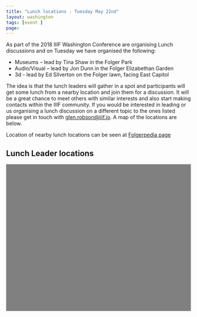```yaml
---
title: "Lunch locations - Tuesday May 22nd"
layout: washington
tags: [event ]
page:
---
```


As part of the 2018 IIIF Washington Conference are organising Lunch discussions and on Tuesday we have organised the following:

 * Museums – lead by Tina Shaw in the Folger Park
 * Audio/Visual – lead by Jon Dunn in the Folger Elizabethan Garden
 * 3d - lead by Ed Silverton on the Folger lawn, facing East Capitol

The idea is that the lunch leaders will gather in a spot and participants will get some lunch from a nearby location and join them for a discussion. It will be a great chance to meet others with similar interests and also start making contacts within the IIIF community. If you would be interested in leading or us organising a lunch discussion on a different topic to the ones listed please get in touch with glen.robson@iiif.io. A map of the locations are below.

Location of nearby lunch locations can be seen at [Folgerpedia page][lunch]
## Lunch Leader locations

<div id="map" style="width: 100%; height: 400px; background-color: grey;" ></div>
<script>
  function initMap() {
    var lc = {lat: 38.8887,lng:-77.0046};
    var map = new google.maps.Map(document.getElementById('map'), {
      zoom: 16,
      center: lc
    });

    // Hide box if there is a click in the map
    map.addListener('click', function() {
                            if (CurrentInfoBox != null) {
                                CurrentInfoBox.close();
                            }
                            CurrentInfoBox = null;
                    });
    markers = [];
    var marker = null;

    function wrapEventCallback(callback){
        var args = Array.prototype.slice.call(arguments, 1);
        return function(e){
            callback.apply(this, args)
        }
    }
    var CurrentInfoBox = null;
    infoBoxFunction = function(index, text) {
        if (CurrentInfoBox != null) {
            CurrentInfoBox.close();
        }
        CurrentInfoBox = new google.maps.InfoWindow({ content: text});
        CurrentInfoBox.open(map, markers[index]);
    };
    var text = "Audio/Visual – lead by Jon Dunn in the Folger Elizabethan Garden"
    var marker = new google.maps.Marker({
      position: {lat: 38.889360069568944, lng:-77.00233273169522},
      title: text,
      map: map
    });
    marker.addListener('click',wrapEventCallback(infoBoxFunction, 0, text));
    markers.push(marker)

    text = "3d - lead by Ed Silverton on the Folger lawn, facing East Capitol"
    var marker2 = new google.maps.Marker({
      position: {lat: 38.88957440885658, lng:-77.00289693151296},
      title: text,
      map: map
    });
    marker2.addListener('click',wrapEventCallback(infoBoxFunction, 1, text));
    markers.push(marker2)

    text = "Thomas Jefferson Building, Library of Congress"
    var marker3 = new google.maps.Marker({
      position: {lat: 38.8887,lng:-77.0046},
      title: text,
      map: map
    });
    marker3.addListener('click',wrapEventCallback(infoBoxFunction, 2, text));
    markers.push(marker3)

    text = "Museums – lead by Tina Shaw in the Folger Park"
    var marker4 = new google.maps.Marker({
      position: {lat: 38.8846992,lng:-77.0026464},
      title: text,
      map: map
    });
    marker4.addListener('click',wrapEventCallback(infoBoxFunction, 3, text));
    markers.push(marker4)
  }
</script>

<script async defer src="https://maps.googleapis.com/maps/api/js?key=AIzaSyABBvwq6o-hTwwlEaLLK7SLLPC0emBOSjE&callback=initMap" ></script>

[lunch]: https://folgerpedia.folger.edu/Dining_out_near_the_Folger
